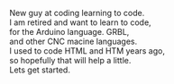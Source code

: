 New guy at coding learning to code.<br>
I am retired and want to learn to code,<br>
for the Arduino language. GRBL,<br>
and other CNC macine languages.<br>
I used to code HTML and HTM years ago,<br>
so hopefully that will help a little.<br>
Lets get started.
